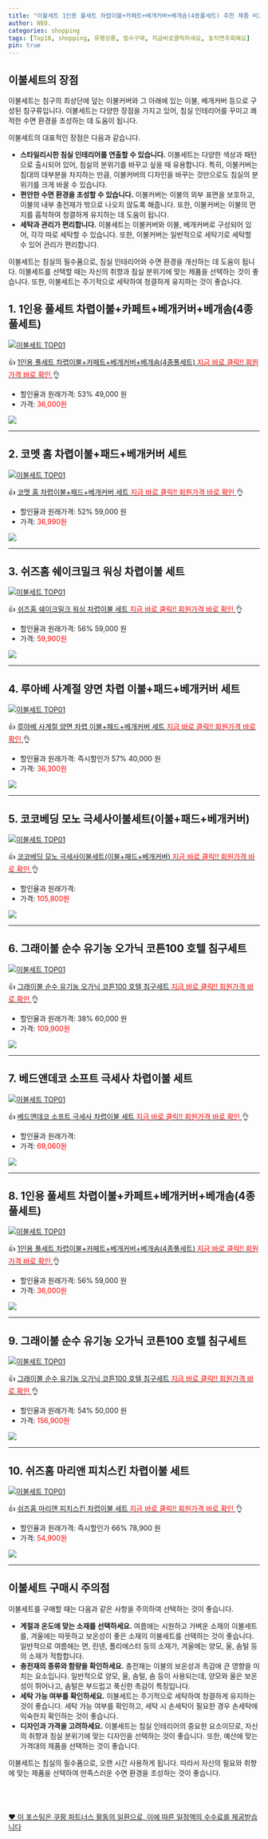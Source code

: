 ```yaml
---
title: "이불세트 1인용 풀세트 차렵이불+카페트+베개커버+베개솜(4종풀세트) 추천 제품 비교 최저 가격 비교 장점 구매가이드"
author: NEO.
categories: shopping
tags: [Top10, shopping, 유행상품, 필수구매, 지금바로클릭하세요, 놓치면후회해요]
pin: true
---
```

## 이불세트의 장점

이불세트는 침구의 최상단에 덮는 이불커버와 그 아래에 있는 이불, 베개커버 등으로 구성된 침구류입니다. 이불세트는 다양한 장점을 가지고 있어, 침실 인테리어를 꾸미고 쾌적한 수면 환경을 조성하는 데 도움이 됩니다.

이불세트의 대표적인 장점은 다음과 같습니다.

* **스타일리시한 침실 인테리어를 연출할 수 있습니다.** 이불세트는 다양한 색상과 패턴으로 출시되어 있어, 침실의 분위기를 바꾸고 싶을 때 유용합니다. 특히, 이불커버는 침대의 대부분을 차지하는 만큼, 이불커버의 디자인을 바꾸는 것만으로도 침실의 분위기를 크게 바꿀 수 있습니다.
* **편안한 수면 환경을 조성할 수 있습니다.** 이불커버는 이불의 외부 표면을 보호하고, 이불의 내부 충전재가 밖으로 나오지 않도록 해줍니다. 또한, 이불커버는 이불의 먼지를 흡착하여 청결하게 유지하는 데 도움이 됩니다.
* **세탁과 관리가 편리합니다.** 이불세트는 이불커버와 이불, 베개커버로 구성되어 있어, 각각 따로 세탁할 수 있습니다. 또한, 이불커버는 일반적으로 세탁기로 세탁할 수 있어 관리가 편리합니다.

이불세트는 침실의 필수품으로, 침실 인테리어와 수면 환경을 개선하는 데 도움이 됩니다. 이불세트를 선택할 때는 자신의 취향과 침실 분위기에 맞는 제품을 선택하는 것이 좋습니다. 또한, 이불세트는 주기적으로 세탁하여 청결하게 유지하는 것이 좋습니다.

   

## 1. 1인용 풀세트 차렵이불+카페트+베개커버+베개솜(4종풀세트)

[![이불세트 TOP01](https://thumbnail9.coupangcdn.com/thumbnails/remote/490x490ex/image/vendor_inventory/627e/5b2c1de6e061227e65adbfaeb05db5f3bffd877fdeebca02fb9c6c4c6163.jpg)](https://link.coupang.com/re/AFFSDP?lptag=AF3617701&subid=GithubCoopas&pageKey=4605488570&traceid=V0-153&itemId=5685526905&vendorItemId=72984391934)


👍 [1인용 풀세트 차렵이불+카페트+베개커버+베개솜(4종풀세트) <font color=red> 지금 바로 클릭!! 회원가격 바로 확인 </font> ](https://link.coupang.com/re/AFFSDP?lptag=AF3617701&subid=GithubCoopas&pageKey=4605488570&traceid=V0-153&itemId=5685526905&vendorItemId=72984391934) 👌 


- 할인율과 원래가격: 53%  49,000   원
- 가격: <span style='color:red'>36,000원</span>

[![](/discount_price.png)](https://link.coupang.com/re/AFFSDP?lptag=AF3617701&subid=GithubCoopas&pageKey=4605488570&traceid=V0-153&itemId=5685526905&vendorItemId=72984391934)

---


   

## 2. 코멧 홈 차렵이불+패드+베개커버 세트

[![이불세트 TOP01](https://thumbnail9.coupangcdn.com/thumbnails/remote/490x490ex/image/retail/images/4874602596880575-8e93357f-3844-43c7-8b0b-e2dd8883224d.jpg)](https://link.coupang.com/re/AFFSDP?lptag=AF3617701&subid=GithubCoopas&pageKey=6375150002&traceid=V0-153&itemId=13519738961&vendorItemId=80773701883)


👍 [코멧 홈 차렵이불+패드+베개커버 세트 <font color=red> 지금 바로 클릭!! 회원가격 바로 확인 </font> ](https://link.coupang.com/re/AFFSDP?lptag=AF3617701&subid=GithubCoopas&pageKey=6375150002&traceid=V0-153&itemId=13519738961&vendorItemId=80773701883) 👌 


- 할인율과 원래가격: 52%  59,000   원
- 가격: <span style='color:red'>36,990원</span>

[![](/discount_price.png)](https://link.coupang.com/re/AFFSDP?lptag=AF3617701&subid=GithubCoopas&pageKey=6375150002&traceid=V0-153&itemId=13519738961&vendorItemId=80773701883)

---


   

## 3. 쉬즈홈 쉐이크밀크 워싱 차렵이불 세트

[![이불세트 TOP01](https://thumbnail6.coupangcdn.com/thumbnails/remote/490x490ex/image/rs_quotation_api/eexgfcib/ceddf943254f4301b11360b6e49c288b.jpg)](https://link.coupang.com/re/AFFSDP?lptag=AF3617701&subid=GithubCoopas&pageKey=6365819391&traceid=V0-153&itemId=15642786578&vendorItemId=82858851195)


👍 [쉬즈홈 쉐이크밀크 워싱 차렵이불 세트 <font color=red> 지금 바로 클릭!! 회원가격 바로 확인 </font> ](https://link.coupang.com/re/AFFSDP?lptag=AF3617701&subid=GithubCoopas&pageKey=6365819391&traceid=V0-153&itemId=15642786578&vendorItemId=82858851195) 👌 


- 할인율과 원래가격: 56%  59,000   원
- 가격: <span style='color:red'>59,900원</span>

[![](/discount_price.png)](https://link.coupang.com/re/AFFSDP?lptag=AF3617701&subid=GithubCoopas&pageKey=6365819391&traceid=V0-153&itemId=15642786578&vendorItemId=82858851195)

---


   

## 4. 루아베 사계절 양면 차렵 이불+패드+베개커버 세트

[![이불세트 TOP01](https://thumbnail10.coupangcdn.com/thumbnails/remote/490x490ex/image/vendor_inventory/e4d5/5ed66728e9d4427389b5355769a308a5ae5b1e407b94330aa7ad1b80ce9c.png)](https://link.coupang.com/re/AFFSDP?lptag=AF3617701&subid=GithubCoopas&pageKey=6857061934&traceid=V0-153&itemId=16464300636&vendorItemId=83654218517)


👍 [루아베 사계절 양면 차렵 이불+패드+베개커버 세트 <font color=red> 지금 바로 클릭!! 회원가격 바로 확인 </font> ](https://link.coupang.com/re/AFFSDP?lptag=AF3617701&subid=GithubCoopas&pageKey=6857061934&traceid=V0-153&itemId=16464300636&vendorItemId=83654218517) 👌 


- 할인율과 원래가격: 즉시할인가 57%  40,000   원
- 가격: <span style='color:red'>36,300원</span>

[![](/discount_price.png)](https://link.coupang.com/re/AFFSDP?lptag=AF3617701&subid=GithubCoopas&pageKey=6857061934&traceid=V0-153&itemId=16464300636&vendorItemId=83654218517)

---


   

## 5. 코코베딩 모노 극세사이불세트(이불+패드+베개커버)

[![이불세트 TOP01](https://thumbnail10.coupangcdn.com/thumbnails/remote/490x490ex/image/vendor_inventory/6422/f9e7c1bee30ea1a1f3fc95762f3621301c0d80a2ee35be9bd6b72cdeaf7b.jpg)](https://link.coupang.com/re/AFFSDP?lptag=AF3617701&subid=GithubCoopas&pageKey=7581837640&traceid=V0-153&itemId=20015836943&vendorItemId=87538281810)


👍 [코코베딩 모노 극세사이불세트(이불+패드+베개커버) <font color=red> 지금 바로 클릭!! 회원가격 바로 확인 </font> ](https://link.coupang.com/re/AFFSDP?lptag=AF3617701&subid=GithubCoopas&pageKey=7581837640&traceid=V0-153&itemId=20015836943&vendorItemId=87538281810) 👌 


- 할인율과 원래가격: 
- 가격: <span style='color:red'>105,800원</span>

[![](/discount_price.png)](https://link.coupang.com/re/AFFSDP?lptag=AF3617701&subid=GithubCoopas&pageKey=7581837640&traceid=V0-153&itemId=20015836943&vendorItemId=87538281810)

---


   

## 6. 그래이불 순수 유기농 오가닉 코튼100 호텔 침구세트

[![이불세트 TOP01](https://thumbnail9.coupangcdn.com/thumbnails/remote/490x490ex/image/retail/images/992439973392714-9f770810-1b6f-44a7-97f7-a6a85f160d50.jpg)](https://link.coupang.com/re/AFFSDP?lptag=AF3617701&subid=GithubCoopas&pageKey=7144500188&traceid=V0-153&itemId=17947927397&vendorItemId=85105670040)


👍 [그래이불 순수 유기농 오가닉 코튼100 호텔 침구세트 <font color=red> 지금 바로 클릭!! 회원가격 바로 확인 </font> ](https://link.coupang.com/re/AFFSDP?lptag=AF3617701&subid=GithubCoopas&pageKey=7144500188&traceid=V0-153&itemId=17947927397&vendorItemId=85105670040) 👌 


- 할인율과 원래가격: 38%  60,000   원
- 가격: <span style='color:red'>109,900원</span>

[![](/discount_price.png)](https://link.coupang.com/re/AFFSDP?lptag=AF3617701&subid=GithubCoopas&pageKey=7144500188&traceid=V0-153&itemId=17947927397&vendorItemId=85105670040)

---


   

## 7. 베드앤데코 소프트 극세사 차렵이불 세트

[![이불세트 TOP01](https://thumbnail6.coupangcdn.com/thumbnails/remote/490x490ex/image/retail/images/2020/02/05/11/6/9a8af872-df9c-435f-a19a-9db19e6e5371.jpg)](https://link.coupang.com/re/AFFSDP?lptag=AF3617701&subid=GithubCoopas&pageKey=6828257275&traceid=V0-153&itemId=2237305019&vendorItemId=70234814146)


👍 [베드앤데코 소프트 극세사 차렵이불 세트 <font color=red> 지금 바로 클릭!! 회원가격 바로 확인 </font> ](https://link.coupang.com/re/AFFSDP?lptag=AF3617701&subid=GithubCoopas&pageKey=6828257275&traceid=V0-153&itemId=2237305019&vendorItemId=70234814146) 👌 


- 할인율과 원래가격: 
- 가격: <span style='color:red'>69,060원</span>

[![](/discount_price.png)](https://link.coupang.com/re/AFFSDP?lptag=AF3617701&subid=GithubCoopas&pageKey=6828257275&traceid=V0-153&itemId=2237305019&vendorItemId=70234814146)

---


   

## 8. 1인용 풀세트 차렵이불+카페트+베개커버+베개솜(4종풀세트)

[![이불세트 TOP01](https://thumbnail9.coupangcdn.com/thumbnails/remote/490x490ex/image/vendor_inventory/627e/5b2c1de6e061227e65adbfaeb05db5f3bffd877fdeebca02fb9c6c4c6163.jpg)](https://link.coupang.com/re/AFFSDP?lptag=AF3617701&subid=GithubCoopas&pageKey=4605488570&traceid=V0-153&itemId=5685526926&vendorItemId=72984392051)


👍 [1인용 풀세트 차렵이불+카페트+베개커버+베개솜(4종풀세트) <font color=red> 지금 바로 클릭!! 회원가격 바로 확인 </font> ](https://link.coupang.com/re/AFFSDP?lptag=AF3617701&subid=GithubCoopas&pageKey=4605488570&traceid=V0-153&itemId=5685526926&vendorItemId=72984392051) 👌 


- 할인율과 원래가격: 56%  59,000   원
- 가격: <span style='color:red'>36,000원</span>

[![](/discount_price.png)](https://link.coupang.com/re/AFFSDP?lptag=AF3617701&subid=GithubCoopas&pageKey=4605488570&traceid=V0-153&itemId=5685526926&vendorItemId=72984392051)

---


   

## 9. 그래이불 순수 유기농 오가닉 코튼100 호텔 침구세트

[![이불세트 TOP01](https://thumbnail8.coupangcdn.com/thumbnails/remote/490x490ex/image/retail/images/992440961024811-e28b6a1e-7dc6-4c77-880b-2eceb7781174.jpg)](https://link.coupang.com/re/AFFSDP?lptag=AF3617701&subid=GithubCoopas&pageKey=7144500188&traceid=V0-153&itemId=17947927394&vendorItemId=85105670090)


👍 [그래이불 순수 유기농 오가닉 코튼100 호텔 침구세트 <font color=red> 지금 바로 클릭!! 회원가격 바로 확인 </font> ](https://link.coupang.com/re/AFFSDP?lptag=AF3617701&subid=GithubCoopas&pageKey=7144500188&traceid=V0-153&itemId=17947927394&vendorItemId=85105670090) 👌 


- 할인율과 원래가격: 54%  50,000   원
- 가격: <span style='color:red'>156,900원</span>

[![](/discount_price.png)](https://link.coupang.com/re/AFFSDP?lptag=AF3617701&subid=GithubCoopas&pageKey=7144500188&traceid=V0-153&itemId=17947927394&vendorItemId=85105670090)

---


   

## 10. 쉬즈홈 마리앤 피치스킨 차렵이불 세트

[![이불세트 TOP01](https://thumbnail9.coupangcdn.com/thumbnails/remote/490x490ex/image/retail/images/4854742381115718-134083b3-9c8c-45cd-b839-8e7bb10bf8dd.jpg)](https://link.coupang.com/re/AFFSDP?lptag=AF3617701&subid=GithubCoopas&pageKey=63667011&traceid=V0-153&itemId=6688520512&vendorItemId=73982199620)


👍 [쉬즈홈 마리앤 피치스킨 차렵이불 세트 <font color=red> 지금 바로 클릭!! 회원가격 바로 확인 </font> ](https://link.coupang.com/re/AFFSDP?lptag=AF3617701&subid=GithubCoopas&pageKey=63667011&traceid=V0-153&itemId=6688520512&vendorItemId=73982199620) 👌 


- 할인율과 원래가격: 즉시할인가 66%  78,900   원
- 가격: <span style='color:red'>54,900원</span>

[![](/discount_price.png)](https://link.coupang.com/re/AFFSDP?lptag=AF3617701&subid=GithubCoopas&pageKey=63667011&traceid=V0-153&itemId=6688520512&vendorItemId=73982199620)

---
## 이불세트 구매시 주의점

이불세트를 구매할 때는 다음과 같은 사항을 주의하여 선택하는 것이 좋습니다.

* **계절과 온도에 맞는 소재를 선택하세요.** 여름에는 시원하고 가벼운 소재의 이불세트를, 겨울에는 따뜻하고 보온성이 좋은 소재의 이불세트를 선택하는 것이 좋습니다. 일반적으로 여름에는 면, 린넨, 폴리에스터 등의 소재가, 겨울에는 양모, 울, 솜털 등의 소재가 적합합니다.
* **충전재의 종류와 함량을 확인하세요.** 충전재는 이불의 보온성과 촉감에 큰 영향을 미치는 요소입니다. 일반적으로 양모, 울, 솜털, 솜 등이 사용되는데, 양모와 울은 보온성이 뛰어나고, 솜털은 부드럽고 푹신한 촉감이 특징입니다.
* **세탁 가능 여부를 확인하세요.** 이불세트는 주기적으로 세탁하여 청결하게 유지하는 것이 좋습니다. 세탁 가능 여부를 확인하고, 세탁 시 손세탁이 필요한 경우 손세탁에 익숙한지 확인하는 것이 좋습니다.
* **디자인과 가격을 고려하세요.** 이불세트는 침실 인테리어의 중요한 요소이므로, 자신의 취향과 침실 분위기에 맞는 디자인을 선택하는 것이 좋습니다. 또한, 예산에 맞는 가격대의 제품을 선택하는 것이 좋습니다.

이불세트는 침실의 필수품으로, 오랜 시간 사용하게 됩니다. 따라서 자신의 필요와 취향에 맞는 제품을 선택하여 만족스러운 수면 환경을 조성하는 것이 좋습니다.<br><br><br><br><br> [ ❤  이 포스팅은 쿠팡 파트너스 활동의 일환으로, 이에 따른 일정액의 수수료를 제공받습니다](https://link.coupang.com/a/bcEFyh)
